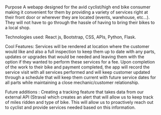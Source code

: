 Purpose
A webapp designed for the avid cyclist/high end bike consumer making it convenient for them by providing a variety of services right at their front door or wherever they are located (events, warehouse, etc…).  They will not have to go through the hassle of having to bring their bikes to a local shop. 

Technologies used:
React js, Bootstrap, CSS, APIs, Python, Flask.

Cool Features:
Services will be rendered at location where the customer would like and also a full inspection to keep them up to date with any parts, updates or upgrades that would be needed and leaving them with the option if they wanted to perform these services for a fee.  Upon completion of the work to their bike and payment completed, the app will record the service visit with all services performed and will keep customer updated through a schedule that will keep them current with future service dates for all parts while maintaining a close mechanic/customer relationship.

Future additions :
Creating a tracking feature that takes data from our external API (Strava) which creates an alert that will allow us to keep track of miles ridden and type of bike.  This will allow us to proactively reach out to cyclist and provide services needed based on this information.
